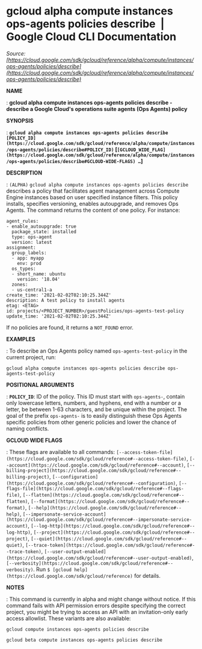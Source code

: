 # gcloud alpha compute instances ops-agents policies describe  |  Google Cloud CLI Documentation

*Source: [https://cloud.google.com/sdk/gcloud/reference/alpha/compute/instances/ops-agents/policies/describe](https://cloud.google.com/sdk/gcloud/reference/alpha/compute/instances/ops-agents/policies/describe)*

**NAME**

: **gcloud alpha compute instances ops-agents policies describe - describe a Google Cloud's operations suite agents (Ops Agents) policy**

**SYNOPSIS**

: **`gcloud alpha compute instances ops-agents policies describe` `[POLICY_ID](https://cloud.google.com/sdk/gcloud/reference/alpha/compute/instances/ops-agents/policies/describe#POLICY_ID)` [`[GCLOUD_WIDE_FLAG](https://cloud.google.com/sdk/gcloud/reference/alpha/compute/instances/ops-agents/policies/describe#GCLOUD-WIDE-FLAGS) …`]**

**DESCRIPTION**

: `(ALPHA)` `gcloud alpha compute instances ops-agents policies
describe` describes a policy that facilitates agent management across
Compute Engine instances based on user specified instance filters. This policy
installs, specifies versioning, enables autoupgrade, and removes Ops Agents.
The command returns the content of one policy. For instance:

```
agent_rules:
- enable_autoupgrade: true
  package_state: installed
  type: ops-agent
  version: latest
assignment:
  group_labels:
  - app: myapp
    env: prod
  os_types:
  - short_name: ubuntu
    version: '18.04'
  zones:
  - us-central1-a
create_time: '2021-02-02T02:10:25.344Z'
description: A test policy to install agents
etag: <ETAG>
id: projects/<PROJECT_NUMBER>/guestPolicies/ops-agents-test-policy
update_time: '2021-02-02T02:10:25.344Z'
```

If no policies are found, it returns a
``NOT_FOUND`` error.

**EXAMPLES**

: To describe an Ops Agents policy named
``ops-agents-test-policy`` in the current
project, run:

```
gcloud alpha compute instances ops-agents policies describe ops-agents-test-policy
```

**POSITIONAL ARGUMENTS**

: **`POLICY_ID`**:
ID of the policy.
This ID must start with ``ops-agents-``,
contain only lowercase letters, numbers, and hyphens, end with a number or a
letter, be between 1-63 characters, and be unique within the project. The goal
of the prefix ``ops-agents-`` is to easily
distinguish these Ops Agents specific policies from other generic policies and
lower the chance of naming conflicts.

**GCLOUD WIDE FLAGS**

: These flags are available to all commands: `[--access-token-file](https://cloud.google.com/sdk/gcloud/reference#--access-token-file)`,
`[--account](https://cloud.google.com/sdk/gcloud/reference#--account)`, `[--billing-project](https://cloud.google.com/sdk/gcloud/reference#--billing-project)`,
`[--configuration](https://cloud.google.com/sdk/gcloud/reference#--configuration)`,
`[--flags-file](https://cloud.google.com/sdk/gcloud/reference#--flags-file)`,
`[--flatten](https://cloud.google.com/sdk/gcloud/reference#--flatten)`, `[--format](https://cloud.google.com/sdk/gcloud/reference#--format)`, `[--help](https://cloud.google.com/sdk/gcloud/reference#--help)`, `[--impersonate-service-account](https://cloud.google.com/sdk/gcloud/reference#--impersonate-service-account)`,
`[--log-http](https://cloud.google.com/sdk/gcloud/reference#--log-http)`,
`[--project](https://cloud.google.com/sdk/gcloud/reference#--project)`, `[--quiet](https://cloud.google.com/sdk/gcloud/reference#--quiet)`, `[--trace-token](https://cloud.google.com/sdk/gcloud/reference#--trace-token)`, `[--user-output-enabled](https://cloud.google.com/sdk/gcloud/reference#--user-output-enabled)`,
`[--verbosity](https://cloud.google.com/sdk/gcloud/reference#--verbosity)`.
Run `$ [gcloud help](https://cloud.google.com/sdk/gcloud/reference)` for details.

**NOTES**

: This command is currently in alpha and might change without notice. If this
command fails with API permission errors despite specifying the correct project,
you might be trying to access an API with an invitation-only early access
allowlist. These variants are also available:

```
gcloud compute instances ops-agents policies describe
```

```
gcloud beta compute instances ops-agents policies describe
```